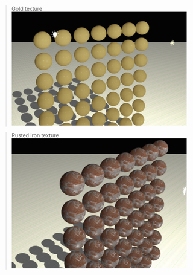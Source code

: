 >Gold texture
![Alt text](Assets/ReadmeImages/PBR/PBR_gold.png)

>Rusted iron texture
![Alt text](Assets/ReadmeImages/PBR/PBRrustedIron.png)